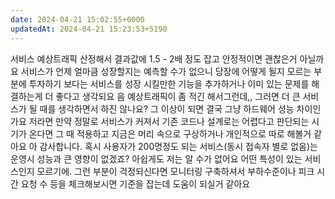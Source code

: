 ```yaml
---
date: 2024-04-21 15:02:55+0000
updatedAt: 2024-04-21 15:23:53+5190
---
```

서비스 예상트래픽 산정해서 결과값에 1.5 - 2배 정도 잡고 안정적이면 괜찮은거 아닐까요
서비스가 언제 얼마큼 성장할지는 예측할 수가 없으니 당장에 어떻게 될지 모르는 부분에 투자하기 보다는 서비스를 성장 시킬만한 기능을 추가하거나 이미 있는 문제를 해결하는게 더 좋다고 생각되요
음 예상트래픽이 좀 적긴 해서그런데,, 
그러면 더 큰 서비스가 될 때를 생각하면서 하진 않나요?
그 이상이 되면 결국 그냥 하드웨어 성능 차이인가요
저라면 만약 정말로 서비스가 커져서 기존 코드나 설계로는 어렵다고 판단되는 시기가 온다면 그 때 적용하고 지금은 머리 속으로 구상하거나 개인적으로 따로 해볼거 같아요
아 감사합니다.
혹시 사용자가 200명정도 되는 서비스(동시 접속자 별로 없음)는 운영시 성능과 큰 영향이 없겠죠?
아쉽게도 저는 알 수가 없어요
어떤 특성이 있는 서비스인지 모르기에.
그런 부분이 걱정되신다면 모니터링 구축하셔서 부하수준이나 피크 시간  요청 수 등을 체크해보시면 기준을 잡는데 도움이 되실거 같아요